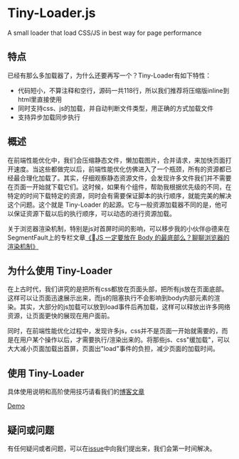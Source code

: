 Tiny-Loader.js
=========================
A small loader that load CSS/JS in best way for page performance


## 特点
已经有那么多加载器了，为什么还要再写一个？Tiny-Loader有如下特性：

* 代码短小，不算注释和空行，源码一共118行，所以我们推荐将压缩版inline到html里直接使用
* 同时支持css、js的加载，并自动判断文件类型，用正确的方式加载文件
* 支持异步加载同步执行


## 概述
在前端性能优化中，我们会压缩静态文件，懒加载图片，合并请求，来加快页面打开速度。当这些都做完以后，前端性能优化仿佛进入了一个瓶颈，所有的资源都已经最合理化加载了。其实，仔细观察静态资源文件，会发现许多文件我们并不需要在页面一开始就下载它们。这时候，如果有个组件，帮助我根据优先级的不同，在特定的时间下载特定的资源，同时会有需要保证脚本的执行顺序，就能完美的解决这个问题。这个就是 Tiny-Loader 的起源。它与一般资源加载器不同的是，他可以保证资源下载以后的执行顺序，可以动态的进行资源加载。

关于浏览器渲染机制，特别是js对首屏时间的影响，可以移步我的小伙伴@德来在SegmentFault上的专栏文章[《JS 一定要放在 Body 的最底部么？聊聊浏览器的渲染机制》](http://segmentfault.com/a/1190000004292479)

## 为什么使用 Tiny-Loader 
在上古时代，我们讲究的是把所有css都放在页面头部，把所有js放在页面底部。这样可以让页面迅速展示出来，而js的阻塞执行不会影响到body内部元素的渲染。其实，大部分的js加载可以放到load事件后再加载，这样可以释放出许多网络资源，让页面更快的展现在用户面前。

同时，在前端性能优化过程中，发现许多js，css并不是页面一开始就需要的，而是在用户某个操作以后，才需要执行/渲染出来的。将那些js、css"缓加载"，可以大大减小页面加载出首屏，页面出"load"事件的负担，减少页面的加载时间。


## 使用 Tiny-Loader

具体使用说明和高阶使用技巧请看我们的[博客文章](http://tech.youzan.com/tiny-loader/)

[Demo](https://raw.githubusercontent.com/youzan/tiny-loader.js/master/example.html)


## 疑问或问题
有任何疑问或者问题，可以在[issue](https://github.com/youzan/tiny-loader.js/issues)中向我们提出来，我们会第一时间解决。